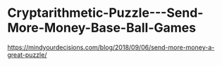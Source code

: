 # Cryptarithmetic-Puzzle---Send-More-Money-Base-Ball-Games
https://mindyourdecisions.com/blog/2018/09/06/send-more-money-a-great-puzzle/
